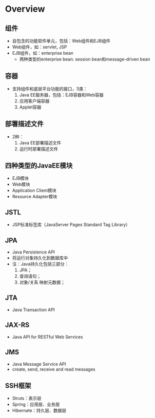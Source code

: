 # Overview
## 组件
* 自包含的功能软件单元，包括：Web组件和EJB组件
* Web组件，如：servlet, JSP
* EJB组件，如：enterprise bean
    * 两种类型的enterprise bean: session bean和message-driven bean

## 容器
* 支持组件和底层平台功能的接口，3类：
    1. Java EE服务器，包括：EJB容器和Web容器
    2. 应用客户端容器
    3. Applet容器

## 部署描述文件
* 2种：
    1. Java EE部署描述文件
    2. 运行时部署描述文件

## 四种类型的JavaEE模块
* EJB模块
* Web模块
* Application Client模块
* Resource Adapter模块

## JSTL
* JSP标准标签库（JavaServer Pages Standard Tag Library）

## JPA
* Java Persistence API
* 将运行对象持久化到数据库中
* 注：Java持久化包括三部分：
    1. JPA；
    2. 查询语句；
    3. 对象/关系 映射元数据；

## JTA
* Java Transaction API

## JAX-RS
* Java API for RESTful Web Services

## JMS
* Java Message Service API
* create, send, receive and read messages

## SSH框架
* Struts：表示层 
* Spring：应用层、业务层
* Hibernate：持久层、数据层